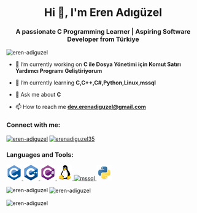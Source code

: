 <h1 align="center">Hi 👋, I'm Eren Adıgüzel</h1>
<h3 align="center">A passionate C Programming Learner | Aspiring Software Developer from Türkiye</h3>

<p align="left"> <img src="https://komarev.com/ghpvc/?username=eren-adiguzel&label=Profile%20views&color=0e75b6&style=flat" alt="eren-adiguzel" /> </p>

- 🔭 I’m currently working on **C ile Dosya Yönetimi için Komut Satırı Yardımcı Programı Geliştiriyorum**

- 🌱 I’m currently learning **C,C++,C#,Python,Linux,mssql**

- 💬 Ask me about **C**

- 📫 How to reach me **dev.erenadiguzel@gmail.com**

<h3 align="left">Connect with me:</h3>
<p align="left">
<a href="https://www.linkedin.com/in/eren-ad%C4%B1g%C3%BCzel-25a254243/" target="blank"><img align="center" src="https://raw.githubusercontent.com/rahuldkjain/github-profile-readme-generator/master/src/images/icons/Social/linked-in-alt.svg" alt="eren-adiguzel" height="30" width="40" /></a>
<a href="https://instagram.com/erenadiguzel35" target="blank"><img align="center" src="https://raw.githubusercontent.com/rahuldkjain/github-profile-readme-generator/master/src/images/icons/Social/instagram.svg" alt="erenadiguzel35" height="30" width="40" /></a>
</p>

<h3 align="left">Languages and Tools:</h3>
<p align="left"> <a href="https://www.cprogramming.com/" target="_blank" rel="noreferrer"> <img src="https://raw.githubusercontent.com/devicons/devicon/master/icons/c/c-original.svg" alt="c" width="40" height="40"/> </a> <a href="https://www.w3schools.com/cpp/" target="_blank" rel="noreferrer"> <img src="https://raw.githubusercontent.com/devicons/devicon/master/icons/cplusplus/cplusplus-original.svg" alt="cplusplus" width="40" height="40"/> </a> <a href="https://www.w3schools.com/cs/" target="_blank" rel="noreferrer"> <img src="https://raw.githubusercontent.com/devicons/devicon/master/icons/csharp/csharp-original.svg" alt="csharp" width="40" height="40"/> </a> <a href="https://www.linux.org/" target="_blank" rel="noreferrer"> <img src="https://raw.githubusercontent.com/devicons/devicon/master/icons/linux/linux-original.svg" alt="linux" width="40" height="40"/> </a> <a href="https://www.microsoft.com/en-us/sql-server" target="_blank" rel="noreferrer"> <img src="https://www.svgrepo.com/show/303229/microsoft-sql-server-logo.svg" alt="mssql" width="40" height="40"/> </a> <a href="https://www.python.org" target="_blank" rel="noreferrer"> <img src="https://raw.githubusercontent.com/devicons/devicon/master/icons/python/python-original.svg" alt="python" width="40" height="40"/> </a> </p>

<p><img align="left" src="https://github-readme-stats.vercel.app/api/top-langs?username=eren-adiguzel&show_icons=true&locale=en&layout=compact" alt="eren-adiguzel" /></p>

<p>&nbsp;<img align="center" src="https://github-readme-stats.vercel.app/api?username=eren-adiguzel&show_icons=true&locale=en" alt="eren-adiguzel" /></p>

<p><img align="center" src="https://github-readme-streak-stats.herokuapp.com/?user=eren-adiguzel&" alt="eren-adiguzel" /></p>
